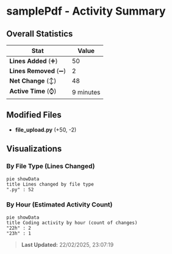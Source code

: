 # samplePdf - Activity Summary 

## Overall Statistics

| Stat                   | Value                                                             |
| ---------------------- | ----------------------------------------------------------------- |
| **Lines Added** (➕)   | 50                                          |
| **Lines Removed** (➖) | 2                                        |
| **Net Change** (↕)    | 48                |
| **Active Time** (⌚)   | 9 minutes |


## Modified Files
- **file_upload.py** (+50, -2)

## Visualizations

### By File Type (Lines Changed)

```mermaid
pie showData
title Lines changed by file type
".py" : 52
```

### By Hour (Estimated Activity Count)

```mermaid
pie showData
title Coding activity by hour (count of changes)
"22h" : 2
"23h" : 1
```


> **Last Updated:** 22/02/2025, 23:07:19